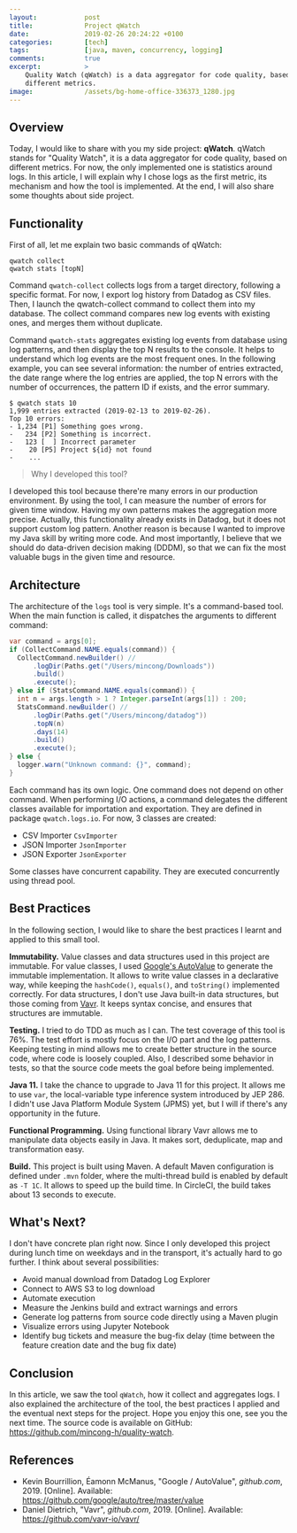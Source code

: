 ```yaml
---
layout:            post
title:             Project qWatch
date:              2019-02-26 20:24:22 +0100
categories:        [tech]
tags:              [java, maven, concurrency, logging]
comments:          true
excerpt:           >
    Quality Watch (qWatch) is a data aggregator for code quality, based on
    different metrics.
image:             /assets/bg-home-office-336373_1280.jpg
---
```


## Overview

Today, I would like to share with you my side project: **qWatch**.
qWatch stands for "Quality Watch", it is a data aggregator for code quality,
based on different metrics. For now, the only implemented one is statistics
around logs. In this article, I will explain why I chose logs as the first
metric, its mechanism and how the tool is implemented. At the end, I will also
share some thoughts about side project.

## Functionality

First of all, let me explain two basic commands of qWatch:

    qwatch collect
    qwatch stats [topN]

Command `qwatch-collect` collects logs from a target directory, following a
specific format. For now, I export log history from Datadog as CSV files. Then,
I launch the qwatch-collect command to collect them into my database. The
collect command compares new log events with existing ones, and merges them
without duplicate.

Command `qwatch-stats` aggregates existing log events from database using log
patterns, and then display the top N results to the console. It helps to
understand which log events are the most frequent ones. In the following
example, you can see several information: the number of entries extracted, the
date range where the log entries are applied, the top N errors with the number
of occurrences, the pattern ID if exists, and the error summary.

```
$ qwatch stats 10
1,999 entries extracted (2019-02-13 to 2019-02-26).
Top 10 errors:
- 1,234 [P1] Something goes wrong.
-   234 [P2] Something is incorrect.
-   123 [  ] Incorrect parameter
-    20 [P5] Project ${id} not found
-    ...
```

> Why I developed this tool?

I developed this tool because there're many errors in our production
environment. By using the tool, I can measure the number of errors for given
time window. Having my own patterns makes the aggregation more precise.
Actually, this functionality already exists in Datadog, but it does not support
custom log pattern. Another reason is because I wanted to improve my Java skill
by writing more code. And most importantly, I believe that we should do
data-driven decision making (DDDM), so that we can fix the most valuable bugs
in the given time and resource. 

## Architecture

The architecture of the `logs` tool is very simple. It's a command-based tool.
When the main function is called, it dispatches the arguments to different
command:

```java
var command = args[0];
if (CollectCommand.NAME.equals(command)) {
  CollectCommand.newBuilder() //
      .logDir(Paths.get("/Users/mincong/Downloads"))
      .build()
      .execute();
} else if (StatsCommand.NAME.equals(command)) {
  int n = args.length > 1 ? Integer.parseInt(args[1]) : 200;
  StatsCommand.newBuilder() //
      .logDir(Paths.get("/Users/mincong/datadog"))
      .topN(n)
      .days(14)
      .build()
      .execute();
} else {
  logger.warn("Unknown command: {}", command);
}
```

Each command has its own logic. One command does not depend on other command.
When performing I/O actions, a command delegates the different classes available
for importation and exportation. They are defined in package `qwatch.logs.io`.
For now, 3 classes are created:

- CSV Importer `CsvImporter`
- JSON Importer `JsonImporter`
- JSON Exporter `JsonExporter`

Some classes have concurrent capability. They are executed concurrently using
thread pool.

## Best Practices

In the following section, I would like to share the best practices I learnt and
applied to this small tool.

**Immutability.** Value classes and data structures used in this project are
immutable. For value classes, I used [Google's
AutoValue](https://github.com/google/auto/tree/master/value) to generate the
immutable implementation. It allows to write value classes in a declarative way,
while keeping the `hashCode()`, `equals()`, and `toString()` implemented
correctly. For data structures, I don't use Java built-in data structures, but
those coming from [Vavr](https://github.com/vavr-io/vavr/). It keeps
syntax concise, and ensures that structures are immutable.

**Testing.** I tried to do TDD as much as I can. The test coverage of this tool
is 76%. The test effort is mostly focus on the I/O part and the log patterns.
Keeping testing in mind allows me to create better structure in the source code,
where code is loosely coupled. Also, I described some behavior in tests, so that
the source code meets the goal before being implemented.

**Java 11.** I take the chance to upgrade to Java 11 for this project. It allows
me to use `var`, the local-variable type inference system introduced by JEP 286.
I didn't use Java Platform Module System (JPMS) yet, but I will if there's any
opportunity in the future.

**Functional Programming.** Using functional library Vavr allows me to
manipulate data objects easily in Java. It makes sort, deduplicate, map and
transformation easy.

**Build.** This project is built using Maven. A default Maven configuration is
defined under `.mvn` folder, where the multi-thread build is enabled by default
as `-T 1C`. It allows to speed up the build time. In CircleCI, the build takes
about 13 seconds to execute.

## What's Next?

I don't have concrete plan right now. Since I only developed this project
during lunch time on weekdays and in the transport, it's actually hard to go
further. I think about several possibilities:

- Avoid manual download from Datadog Log Explorer
- Connect to AWS S3 to log download
- Automate execution
- Measure the Jenkins build and extract warnings and errors
- Generate log patterns from source code directly using a Maven plugin
- Visualize errors using Jupyter Notebook
- Identify bug tickets and measure the bug-fix delay (time between the feature
  creation date and the bug fix date)

## Conclusion

In this article, we saw the tool `qWatch`, how it collect and aggregates logs.
I also explained the architecture of the tool, the best practices I applied and
the eventual next steps for the project. Hope you enjoy this one, see you the
next time. The source code is available on GitHub:
<https://github.com/mincong-h/quality-watch>.

## References

- Kevin Bourrillion, Éamonn McManus, "Google / AutoValue", _github.com_, 2019.
  [Online].
  Available: <https://github.com/google/auto/tree/master/value>
- Daniel Dietrich, "Vavr", _github.com_, 2019. [Online].
  Available: <https://github.com/vavr-io/vavr/>
